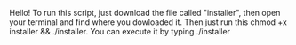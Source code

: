 Hello! 
To run this script, just download the file called "installer", then open your terminal and find where you dowloaded it. Then just run this chmod +x installer && ./installer. You can execute it by typing ./installer

